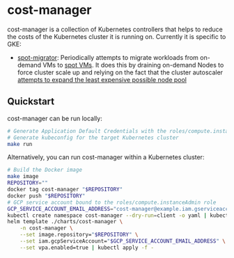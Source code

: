 # cost-manager

cost-manager is a collection of Kubernetes controllers that helps to reduce the costs of the
Kubernetes cluster it is running on. Currently it is specific to GKE:

- [spot-migrator](./pkg/controller/spot_migrator.go): Periodically attempts to migrate workloads
  from on-demand VMs to [spot VMs](https://cloud.google.com/compute/docs/instances/spot). It does
  this by draining on-demand Nodes to force cluster scale up and relying on the fact that the
  cluster autoscaler [attempts to expand the least expensive possible node
  pool](https://cloud.google.com/kubernetes-engine/docs/concepts/cluster-autoscaler#operating_criteria)

## Quickstart

cost-manager can be run locally:

```sh
# Generate Application Default Credentials with the roles/compute.instanceAdmin role
# Generate kubeconfig for the target Kubernetes cluster
make run
```

Alternatively, you can run cost-manager within a Kubernetes cluster:

```sh
# Build the Docker image
make image
REPOSITORY=""
docker tag cost-manager "$REPOSITORY"
docker push "$REPOSITORY"
# GCP service account bound to the roles/compute.instanceAdmin role
GCP_SERVICE_ACCOUNT_EMAIL_ADDRESS="cost-manager@example.iam.gserviceaccount.com"
kubectl create namespace cost-manager --dry-run=client -o yaml | kubectl apply -f
helm template ./charts/cost-manager \
    -n cost-manager \
    --set image.repository="$REPOSITORY" \
    --set iam.gcpServiceAccount="$GCP_SERVICE_ACCOUNT_EMAIL_ADDRESS" \
    --set vpa.enabled=true | kubectl apply -f -
```
